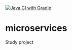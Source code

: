[![Java CI with Gradle](https://github.com/SergioViacheslaev/microservices/actions/workflows/gradle.yml/badge.svg)](https://github.com/SergioViacheslaev/microservices/actions/workflows/gradle.yml)
# microservices
Study project

